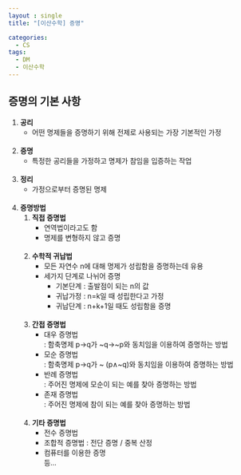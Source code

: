 ```yaml
---
layout : single
title: "[이산수학] 증명"

categories:
  - CS
tags:
  - DM
  - 이산수학
---
```


## 증명의 기본 사항
1. **공리**<br>  
	- 어떤 명제들을 증명하기 위해 전제로 사용되는 가장 기본적인 가정<br> <br> 
2. **증명**<br>  
	- 특정한 공리들을 가정하고 명제가 참임을 입증하는 작업<br><br>  
3. **정리**<br>  
	- 가정으로부터 증명된 명제<br> <br> 
4. **증명방법** <br>  
	1) **직접 증명법**<br>  
		- 연역법이라고도 함<br>
		- 명제를 변형하지 않고 증명<br><br>
	2) **수학적 귀납법**<br>  
		- 모든 자연수 n에 대해 명제가 성립함을 증명하는데 유용<br>
		- 세가지 단계로 나뉘어 증명<br>
			* 기본단계 : 출발점이 되는 n의 값<br>
			* 귀납가정 : n=k일 때 성립한다고 가정<br>
			* 귀납단계 : n+k+1일 때도 성립함을 증명<br><br>
	3) **간접 증명법**<br>  
		- 대우 증명법<br>  : 함축명제 p→q가 ~q→~p와 동치임을 이용하여 증명하는 방법<br>
		- 모순 증명법<br>  : 함축명제 p→q가 ~ (p∧~q)와 동치임을 이용하여 증명하는 방법<br>
		- 반례 증명법<br>  : 주어진 명제에 모순이 되는 예를 찾아 증명하는 방법<br>
		- 존재 증명법<br>  : 주어진 명제에 참이 되는 예를 찾아 증명하는 방법<br><br>
	4) **기타 증명법**<br>  
		- 전수 증명법<br>
		- 조합적 증명법 : 전단 증명 / 중복 산정<br>
		- 컴퓨터를 이용한 증명 <br>
		등...<br>
  
